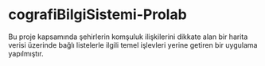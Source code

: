 # cografiBilgiSistemi-Prolab
Bu proje kapsamında şehirlerin komşuluk ilişkilerini dikkate alan bir harita verisi üzerinde bağlı listelerle ilgili temel işlevleri yerine getiren bir uygulama yapılmıştır.

